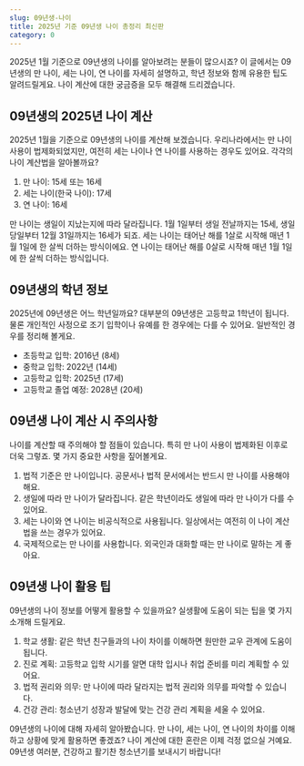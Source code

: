 ```yaml
---
slug: 09년생-나이
title: 2025년 기준 09년생 나이 총정리 최신판
category: 0
---
```


2025년 1월 기준으로 09년생의 나이를 알아보려는 분들이 많으시죠? 이 글에서는 09년생의 만 나이, 세는 나이, 연 나이를 자세히 설명하고, 학년 정보와 함께 유용한 팁도 알려드릴게요. 나이 계산에 대한 궁금증을 모두 해결해 드리겠습니다.

## 09년생의 2025년 나이 계산

2025년 1월을 기준으로 09년생의 나이를 계산해 보겠습니다. 우리나라에서는 만 나이 사용이 법제화되었지만, 여전히 세는 나이나 연 나이를 사용하는 경우도 있어요. 각각의 나이 계산법을 알아볼까요?

1. 만 나이: 15세 또는 16세
2. 세는 나이(한국 나이): 17세
3. 연 나이: 16세

만 나이는 생일이 지났는지에 따라 달라집니다. 1월 1일부터 생일 전날까지는 15세, 생일 당일부터 12월 31일까지는 16세가 되죠. 세는 나이는 태어난 해를 1살로 시작해 매년 1월 1일에 한 살씩 더하는 방식이에요. 연 나이는 태어난 해를 0살로 시작해 매년 1월 1일에 한 살씩 더하는 방식입니다.

## 09년생의 학년 정보

2025년에 09년생은 어느 학년일까요? 대부분의 09년생은 고등학교 1학년이 됩니다. 물론 개인적인 사정으로 조기 입학이나 유예를 한 경우에는 다를 수 있어요. 일반적인 경우를 정리해 볼게요.

- 초등학교 입학: 2016년 (8세)
- 중학교 입학: 2022년 (14세)
- 고등학교 입학: 2025년 (17세)
- 고등학교 졸업 예정: 2028년 (20세)

## 09년생 나이 계산 시 주의사항

나이를 계산할 때 주의해야 할 점들이 있습니다. 특히 만 나이 사용이 법제화된 이후로 더욱 그렇죠. 몇 가지 중요한 사항을 짚어볼게요.

1. 법적 기준은 만 나이입니다. 공문서나 법적 문서에서는 반드시 만 나이를 사용해야 해요.
2. 생일에 따라 만 나이가 달라집니다. 같은 학년이라도 생일에 따라 만 나이가 다를 수 있어요.
3. 세는 나이와 연 나이는 비공식적으로 사용됩니다. 일상에서는 여전히 이 나이 계산법을 쓰는 경우가 있어요.
4. 국제적으로는 만 나이를 사용합니다. 외국인과 대화할 때는 만 나이로 말하는 게 좋아요.

## 09년생 나이 활용 팁

09년생의 나이 정보를 어떻게 활용할 수 있을까요? 실생활에 도움이 되는 팁을 몇 가지 소개해 드릴게요.

1. 학교 생활: 같은 학년 친구들과의 나이 차이를 이해하면 원만한 교우 관계에 도움이 됩니다.
2. 진로 계획: 고등학교 입학 시기를 알면 대학 입시나 취업 준비를 미리 계획할 수 있어요.
3. 법적 권리와 의무: 만 나이에 따라 달라지는 법적 권리와 의무를 파악할 수 있습니다.
4. 건강 관리: 청소년기 성장과 발달에 맞는 건강 관리 계획을 세울 수 있어요.

09년생의 나이에 대해 자세히 알아봤습니다. 만 나이, 세는 나이, 연 나이의 차이를 이해하고 상황에 맞게 활용하면 좋겠죠? 나이 계산에 대한 혼란은 이제 걱정 없으실 거예요. 09년생 여러분, 건강하고 활기찬 청소년기를 보내시기 바랍니다!
